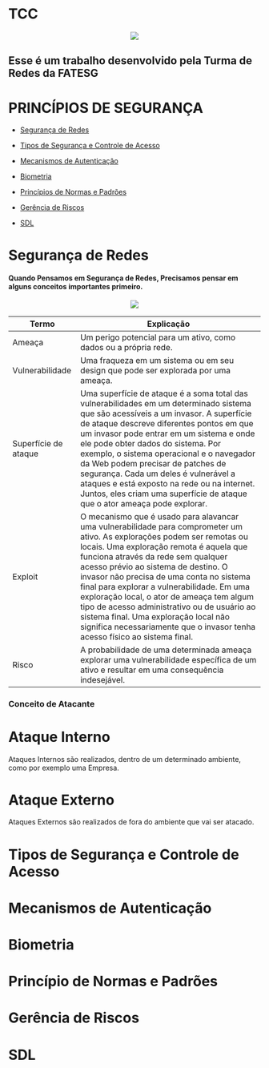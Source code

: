 <h1>TCC</h1>
<p align="center">
<img src="https://ead.fieg.com.br/pluginfile.php/1/theme_moove/logo/1676653367/logoSesiSenai%20%281%29.png">
</p>
<p align="center">
<h2>Esse é um trabalho desenvolvido pela Turma de Redes da FATESG</h2>

# __PRINCÍPIOS DE SEGURANÇA__

- [Segurança de Redes](https://github.com/Patolinoomago/TCC/blob/main#Segurança-de-Redes)

- [Tipos de Segurança e Controle de Acesso](https://github.com/Patolinoomago/TCC/blob/main#Tipos-de-Segurança-e-Controle-de-Acesso)

- [Mecanismos de Autenticação](https://github.com/Patolinoomago/TCC/blob/main#Mecanismos-de-Autenticação)

- [Biometria](https://github.com/Patolinoomago/TCC/blob/main#Biometria)

- [Princípios de Normas e Padrões](https://github.com/Patolinoomago/TCC/blob/main#Princípios-de-Normas-e-Padrões)

- [Gerência de Riscos](https://github.com/Patolinoomago/TCC/blob/main#Gerência-de-Riscos)

- [SDL](https://github.com/Patolinoomago/TCC/blob/main#SDL)

# Segurança de Redes

<h4>Quando Pensamos em Segurança de Redes, Precisamos pensar em alguns conceitos importantes primeiro.</h4>
<p align="center">
<img src="https://itexamanswers.net/wp-content/uploads/2020/11/2020-11-18_220505.jpg">
</p>

| Termo | Explicação |
|------	|------------|
| Ameaça | Um perigo potencial para um ativo, como dados ou a própria rede.|
| Vulnerabilidade | Uma fraqueza em um sistema ou em seu design que pode ser explorada por uma ameaça.|
| Superfície de ataque | Uma superfície de ataque é a soma total das vulnerabilidades em um determinado sistema que são acessíveis a um invasor. A superfície de ataque descreve diferentes pontos em que um invasor pode entrar em um sistema e onde ele pode obter dados do sistema. Por exemplo, o sistema operacional e o navegador da Web podem precisar de patches de segurança. Cada um deles é vulnerável a ataques e está exposto na rede ou na internet. Juntos, eles criam uma superfície de ataque que o ator ameaça pode explorar. |
| Exploit | O mecanismo que é usado para alavancar uma vulnerabilidade para comprometer um ativo. As explorações podem ser remotas ou locais. Uma exploração remota é aquela que funciona através da rede sem qualquer acesso prévio ao sistema de destino. O invasor não precisa de uma conta no sistema final para explorar a vulnerabilidade. Em uma exploração local, o ator de ameaça tem algum tipo de acesso administrativo ou de usuário ao sistema final. Uma exploração local não significa necessariamente que o invasor tenha acesso físico ao sistema final. |
| Risco | A probabilidade de uma determinada ameaça explorar uma vulnerabilidade específica de um ativo e resultar em uma consequência indesejável. | 	

<h3> Conceito de Atacante</h3>

# Ataque Interno

Ataques Internos são realizados, dentro de um determinado ambiente, como por exemplo uma Empresa. 

# Ataque Externo

Ataques Externos são realizados de fora do ambiente que vai ser atacado.

# Tipos de Segurança e Controle de Acesso



# Mecanismos de Autenticação

# Biometria

# Princípio de Normas e Padrões

# Gerência de Riscos

# SDL
